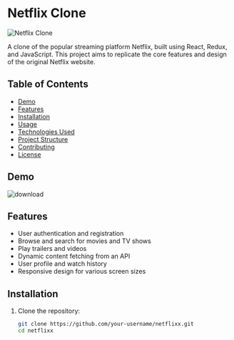 # Netflix Clone

![Netflix Clone](project_screenshot.png) <!-- Replace with an actual screenshot of your project -->

A clone of the popular streaming platform Netflix, built using React, Redux, and JavaScript. This project aims to replicate the core features and design of the original Netflix website.

## Table of Contents

- [Demo](#demo)
- [Features](#features)
- [Installation](#installation)
- [Usage](#usage)
- [Technologies Used](#technologies-used)
- [Project Structure](#project-structure)
- [Contributing](#contributing)
- [License](#license)

## Demo

![download](https://github.com/kushalShukla-web/netflixx/assets/85934954/79ce8286-abc6-4ebf-aa04-56acf2eaa0c7)


## Features

- User authentication and registration
- Browse and search for movies and TV shows
- Play trailers and videos
- Dynamic content fetching from an API
- User profile and watch history
- Responsive design for various screen sizes

## Installation

1. Clone the repository:
   ```bash
   git clone https://github.com/your-username/netflixx.git
   cd netflixx
